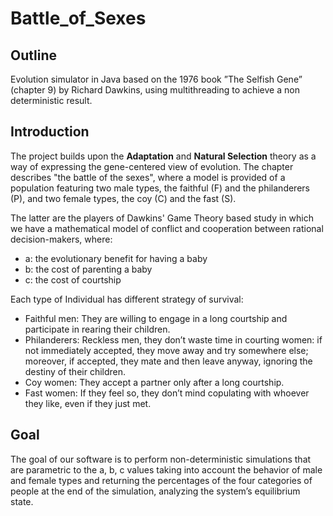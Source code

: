 # Battle_of_Sexes

## Outline

Evolution simulator in Java based on the 1976 book ”The Selfish Gene” (chapter 9) by Richard Dawkins, using multithreading to achieve a non deterministic result.

## Introduction

The project builds upon the **Adaptation** and **Natural Selection** theory as a way of expressing the gene-centered view of evolution. The chapter describes "the battle of the sexes", where a model is provided of a population featuring two male types, the faithful (F) and the philanderers (P), and two female types, the coy (C) and the fast (S).

The latter are the players of Dawkins' Game Theory based study in which we have a mathematical model of conflict and cooperation between rational decision-makers, where:

- a: the evolutionary benefit for having a baby
- b: the cost of parenting a baby
- c: the cost of courtship

Each type of Individual has different strategy of survival:

- Faithful men: They are willing to engage in a long courtship and participate in rearing their children.
- Philanderers: Reckless men, they don’t waste time in courting women: if not immediately accepted, they move away and try somewhere else; moreover, if accepted, they mate and then leave anyway, ignoring the destiny of their children.
- Coy women: They accept a partner only after a long courtship.
- Fast women: If they feel so, they don’t mind copulating with whoever they like, even if they just met.

## Goal

The goal of our software is to perform non-deterministic simulations that are parametric to the a, b, c values taking into account the behavior of male and female types and returning the percentages of the four categories of people at the end of the simulation, analyzing the system’s equilibrium state.